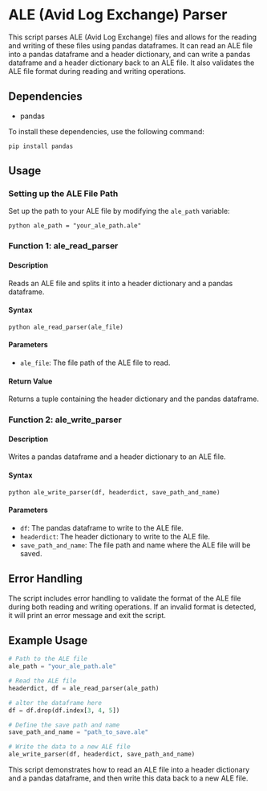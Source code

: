 
# ALE (Avid Log Exchange) Parser

This script parses ALE (Avid Log Exchange) files and allows for the reading and writing of these files using pandas dataframes. It can read an ALE file into a pandas dataframe and a header dictionary, and can write a pandas dataframe and a header dictionary back to an ALE file. It also validates the ALE file format during reading and writing operations.

## Dependencies

- pandas


To install these dependencies, use the following command:


`pip install pandas`

## Usage

### Setting up the ALE File Path

Set up the path to your ALE file by modifying the `ale_path` variable:

`python
ale_path = "your_ale_path.ale"
`

### Function 1: ale_read_parser

#### Description

Reads an ALE file and splits it into a header dictionary and a pandas dataframe.

#### Syntax

`python
ale_read_parser(ale_file)
`

#### Parameters

- `ale_file`: The file path of the ALE file to read.

#### Return Value

Returns a tuple containing the header dictionary and the pandas dataframe.

### Function 2: ale_write_parser

#### Description

Writes a pandas dataframe and a header dictionary to an ALE file.

#### Syntax

`python
ale_write_parser(df, headerdict, save_path_and_name)
`

#### Parameters

- `df`: The pandas dataframe to write to the ALE file.
- `headerdict`: The header dictionary to write to the ALE file.
- `save_path_and_name`: The file path and name where the ALE file will be saved.

## Error Handling

The script includes error handling to validate the format of the ALE file during both reading and writing operations. If an invalid format is detected, it will print an error message and exit the script.

## Example Usage

```python
# Path to the ALE file
ale_path = "your_ale_path.ale"

# Read the ALE file
headerdict, df = ale_read_parser(ale_path)

# alter the dataframe here
df = df.drop(df.index[3, 4, 5])

# Define the save path and name
save_path_and_name = "path_to_save.ale"

# Write the data to a new ALE file
ale_write_parser(df, headerdict, save_path_and_name)
```

This script demonstrates how to read an ALE file into a header dictionary and a pandas dataframe, and then write this data back to a new ALE file.
